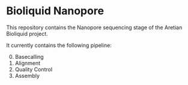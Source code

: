 # Bioliquid Nanopore

This repository contains the Nanopore sequencing stage of the Aretian Bioliquid project.

It currently contains the following pipeline:

0. Basecalling
1. Alignment
2. Quality Control
3. Assembly
